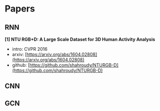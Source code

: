 # Papers
## RNN
**[1] NTU RGB+D: A Large Scale Dataset for 3D Human Activity Analysis**
- intro: CVPR 2016
- arxiv: [https://arxiv.org/abs/1604.02808](https://arxiv.org/abs/1604.02808)
- github: [https://github.com/shahroudy/NTURGB-D](https://github.com/shahroudy/NTURGB-D)

## CNN

## GCN
